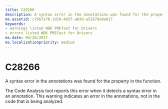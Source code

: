 ```yaml
---
title: C28266
description: A syntax error in the annotations was found for the property in the function.
ms.assetid: c7667a78-1d19-4d2f-a03d-a51678a9a617
keywords:
- warnings listed WDK PREfast for Drivers
- errors listed WDK PREfast for Drivers
ms.date: 04/20/2017
ms.localizationpriority: medium
---
```


# C28266


A syntax error in the annotations was found for the property in the function.

The Code Analysis tool reports this error when it detects a syntax error in an annotation. This warning indicates an error in the annotations, not in the code that is being analyzed.

 

 





